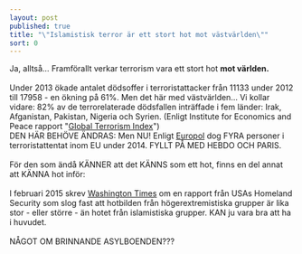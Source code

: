 ```yaml
---
layout: post
published: true
title: "\"Islamistisk terror är ett stort hot mot västvärlden\""
sort: 0
---
```






Ja, alltså… Framförallt verkar terrorism vara ett stort hot **mot världen.**
<br><br>
Under 2013 ökade antalet dödsoffer i terroristattacker från 11133 under 2012 till 17958 - en ökning på 61%. Men det här med västvärlden... Vi kollar vidare:  82% av de terrorelaterade dödsfallen inträffade i fem länder: Irak, Afganistan, Pakistan, Nigeria och Syrien. (Enligt Institute for Economics and Peace rapport "[Global Terrorism Index](http://www.visionofhumanity.org/sites/default/files/Global%20Terrorism%20Index%20Report%202014_0.pdf)")
<br>
DEN HÄR BEHÖVE ÄNDRAS: Men NU! Enligt [Europol](https://www.europol.europa.eu/content/european-union-terrorism-situation-and-trend-report-2015) dog FYRA personer i terroristattentat inom EU under 2014. FYLLT PÅ MED HEBDO OCH PARIS.
<br><br>
För den som ändå KÄNNER att det KÄNNS som ett hot, finns en del annat att KÄNNA hot inför:
<br><br>
I februari 2015 skrev [Washington Times](http://www.washingtontimes.com/news/2015/feb/21/dhs-intelligence-report-warns-of-domestic-right-wi/)  om en rapport från USAs Homeland Security som slog fast att hotbilden från högerextremistiska grupper är lika stor - eller större - än hotet från islamistiska grupper. KAN ju vara bra att ha i huvudet.
<br><br>
NÅGOT OM BRINNANDE ASYLBOENDEN???
